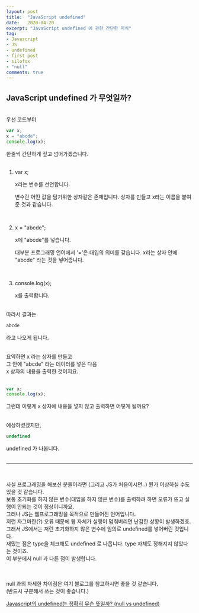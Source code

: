 ```yaml
---
layout: post
title:  "JavaScript undefined"
date:   2020-04-20
excerpt: "JavaScript undefined 에 관한 간단한 지식"
tag:
- Javascript
- JS
- undefined
- first post
- silofox
- "null"
comments: true
---
```


## JavaScript undefined 가 무엇일까?

<br>
우선 코드부터

```javascript
var x;
x = "abcde";
console.log(x);
```

한줄씩 간단하게 짚고 넘어가겠습니다.
<br><br>

1. var x;

   x라는 변수를 선언합니다.

   변수란 어떤 값을 담기위한 상자같은 존재입니다.
   상자를 만들고 x라는 이름을 붙여준 것과 같습니다.
<br>

2. x = "abcde";

   x에 "abcde"를 넣습니다.

   대부분 프로그래밍 언어에서 '='은 대입의 의미를 갖습니다.
   x라는 상자 안에 "abcde" 라는 것을 넣어줍니다.
<br>

3. console.log(x);

   x를 출력합니다.
<br><br>

따라서 결과는

```javascript
abcde
```

라고 나오게 됩니다.
<br><br>

요약하면 x 라는 상자를 만들고<br>
그 안에 "abcde" 라는 데이터를 넣은 다음<br>
x 상자의 내용을 출력한 것이지요.
<br><br>

```javascript
var x;
console.log(x);
```

그런데 이렇게 x 상자에 내용을 넣지 않고 출력하면 어떻게 될까요?
<br><br>

예상하셨겠지만, 

```javascript
undefined
```

undefined 가 나옵니다. 
<br><br>

---
<br>

사실 프로그래밍을 해보신 분들이라면 (그리고 JS가 처음이시면..)  뭔가 이상하실 수도 있을 것 같습니다.<br>
보통 초기화를 하지 않은 변수(대입을 하지 않은 변수)를 출력하려 하면 오류가 뜨고 실행이 안되는 것이 정상이니까요.<br>
그러나 JS는 웹프로그래밍을 목적으로 만들어진 언어입니다. <br>
저런 자그마한(?) 오류 때문에 웹 자체가 실행이 멈춰버리면 난감한 상황이 발생하겠죠.<br>
그래서 JS에서는 저런 초기화하지 않은 변수에 임의로 undefined를 넣어버린 것입니다.<br>
재밌는 점은 type을 체크해도 undefined 로 나옵니다. type 자체도 정해지지 않았다는 것이죠.<br>
이 부분에서 null 과 다른 점이 발생합니다. 
<br><br><br>

null 과의 자세한 차이점은 여기 블로그를 참고하시면 좋을 것 같습니다. <br>
(반드시 구분해서 쓰는 것이 좋습니다.)

[Javascript의 undefined는 정확히 무슨 뜻일까? (null vs undefined)](https://siyoon210.tistory.com/148)